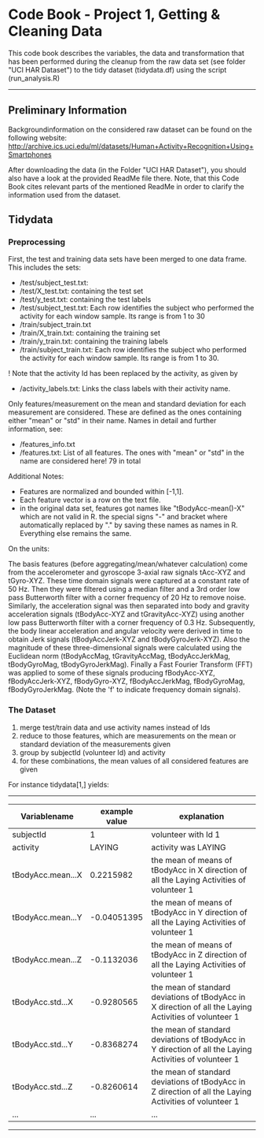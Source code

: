 # Code Book - Project 1, Getting & Cleaning Data

This code book describes the variables, the data and transformation that
has been performed during the cleanup from the raw data set (see folder "UCI HAR Dataset")
to the tidy dataset (tidydata.df) using the script (run_analysis.R)

----

## Preliminary Information
Backgroundinformation on the considered raw dataset can be found on the following
website: http://archive.ics.uci.edu/ml/datasets/Human+Activity+Recognition+Using+Smartphones

After downloading the data (in the Folder "UCI HAR Dataset"), you should also have
a look at the provided ReadMe file there. Note, that this Code Book cites relevant
parts of the mentioned ReadMe in order to clarify the information used from the dataset.

## Tidydata

### Preprocessing
First, the test and training data sets have been merged to one data frame.
This includes the sets:

- /test/subject_test.txt: 
- /test/X_test.txt: containing the test set
- /test/y_test.txt: containing the test labels
- /test/subject_test.txt: Each row identifies the subject who performed the activity for each window sample. Its range is from 1 to 30
- /train/subject_train.txt
- /train/X_train.txt: containing the training set
- /train/y_train.txt: containing the training labels
- /train/subject_train.txt: Each row identifies the subject who performed the activity for each window sample. Its range is from 1 to 30. 

! Note that the activity Id has been replaced by the activity, as given by

- /activity_labels.txt: Links the class labels with their activity name.

Only features/measurement on the mean and standard deviation for each measurement are considered.
These are defined as the ones containing either "mean" or "std" in their name.
Names in detail and further information, see:

- /features_info.txt
- /features.txt: List of all features. The ones with "mean" or "std" in the name are considered here! 79 in total

Additional Notes: 

- Features are normalized and bounded within [-1,1].
- Each feature vector is a row on the text file.
- in the original data set, features got names like "tBodyAcc-mean()-X" which are not valid in R. the special signs "-" and bracket where automatically replaced by "." by saving these names as names in R. Everything else remains the same.

On the units:

The basis features (before aggregating/mean/whatever calculation) come from the accelerometer and gyroscope 3-axial raw signals tAcc-XYZ and tGyro-XYZ. These time domain signals were captured at a constant rate of 50 Hz. Then they were filtered using a median filter and a 3rd order low pass Butterworth filter with a corner frequency of 20 Hz to remove noise. Similarly, the acceleration signal was then separated into body and gravity acceleration signals (tBodyAcc-XYZ and tGravityAcc-XYZ) using another low pass Butterworth filter with a corner frequency of 0.3 Hz. 
Subsequently, the body linear acceleration and angular velocity were derived in time to obtain Jerk signals (tBodyAccJerk-XYZ and tBodyGyroJerk-XYZ). Also the magnitude of these three-dimensional signals were calculated using the Euclidean norm (tBodyAccMag, tGravityAccMag, tBodyAccJerkMag, tBodyGyroMag, tBodyGyroJerkMag). 
Finally a Fast Fourier Transform (FFT) was applied to some of these signals producing fBodyAcc-XYZ, fBodyAccJerk-XYZ, fBodyGyro-XYZ, fBodyAccJerkMag, fBodyGyroMag, fBodyGyroJerkMag. (Note the 'f' to indicate frequency domain signals). 

### The Dataset

1. merge test/train data and use activity names instead of Ids
2. reduce to those features, which are measurements on the mean or standard deviation of the measurements given
3. group by subjectId (volunteer Id) and activity
4. for these combinations, the mean values of all considered features are given

For instance tidydata[1,] yields:

______________________________________________________

| Variablename | example value | explanation |
| -------------|--------------|-----------|
|subjectId |  1      |   volunteer with Id 1|
|activity  | LAYING  |   activity was LAYING|
|tBodyAcc.mean...X | 0.2215982 | the mean of means of tBodyAcc in X direction of all the Laying Activities of volunteer 1|
|tBodyAcc.mean...Y | -0.04051395 | the mean of means of tBodyAcc in Y direction of all the Laying Activities of volunteer 1|
|tBodyAcc.mean...Z | -0.1132036 | the mean of means of tBodyAcc in Z direction of all the Laying Activities of volunteer 1|
|tBodyAcc.std...X  | -0.9280565 | the mean of standard deviations of tBodyAcc in X direction of all the Laying Activities of volunteer 1|
|tBodyAcc.std...Y  | -0.8368274 | the mean of standard deviations of tBodyAcc in Y direction of all the Laying Activities of volunteer 1|
|tBodyAcc.std...Z  | -0.8260614 | the mean of standard deviations of tBodyAcc in Z direction of all the Laying Activities of volunteer 1|
| ... | ... | ...|

______________________________________________________
